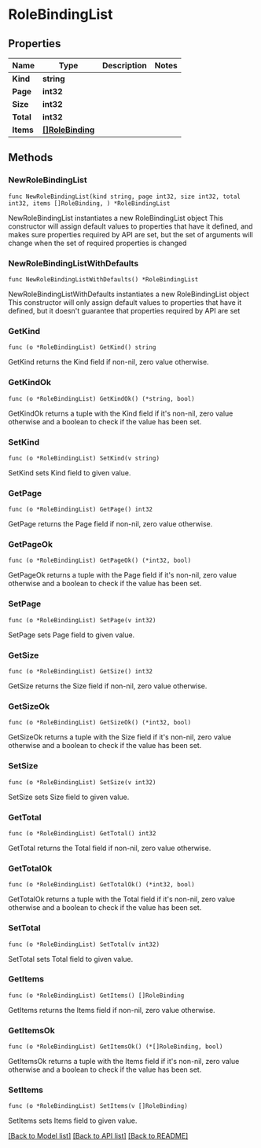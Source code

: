 # RoleBindingList

## Properties

Name | Type | Description | Notes
------------ | ------------- | ------------- | -------------
**Kind** | **string** |  | 
**Page** | **int32** |  | 
**Size** | **int32** |  | 
**Total** | **int32** |  | 
**Items** | [**[]RoleBinding**](RoleBinding.md) |  | 

## Methods

### NewRoleBindingList

`func NewRoleBindingList(kind string, page int32, size int32, total int32, items []RoleBinding, ) *RoleBindingList`

NewRoleBindingList instantiates a new RoleBindingList object
This constructor will assign default values to properties that have it defined,
and makes sure properties required by API are set, but the set of arguments
will change when the set of required properties is changed

### NewRoleBindingListWithDefaults

`func NewRoleBindingListWithDefaults() *RoleBindingList`

NewRoleBindingListWithDefaults instantiates a new RoleBindingList object
This constructor will only assign default values to properties that have it defined,
but it doesn't guarantee that properties required by API are set

### GetKind

`func (o *RoleBindingList) GetKind() string`

GetKind returns the Kind field if non-nil, zero value otherwise.

### GetKindOk

`func (o *RoleBindingList) GetKindOk() (*string, bool)`

GetKindOk returns a tuple with the Kind field if it's non-nil, zero value otherwise
and a boolean to check if the value has been set.

### SetKind

`func (o *RoleBindingList) SetKind(v string)`

SetKind sets Kind field to given value.


### GetPage

`func (o *RoleBindingList) GetPage() int32`

GetPage returns the Page field if non-nil, zero value otherwise.

### GetPageOk

`func (o *RoleBindingList) GetPageOk() (*int32, bool)`

GetPageOk returns a tuple with the Page field if it's non-nil, zero value otherwise
and a boolean to check if the value has been set.

### SetPage

`func (o *RoleBindingList) SetPage(v int32)`

SetPage sets Page field to given value.


### GetSize

`func (o *RoleBindingList) GetSize() int32`

GetSize returns the Size field if non-nil, zero value otherwise.

### GetSizeOk

`func (o *RoleBindingList) GetSizeOk() (*int32, bool)`

GetSizeOk returns a tuple with the Size field if it's non-nil, zero value otherwise
and a boolean to check if the value has been set.

### SetSize

`func (o *RoleBindingList) SetSize(v int32)`

SetSize sets Size field to given value.


### GetTotal

`func (o *RoleBindingList) GetTotal() int32`

GetTotal returns the Total field if non-nil, zero value otherwise.

### GetTotalOk

`func (o *RoleBindingList) GetTotalOk() (*int32, bool)`

GetTotalOk returns a tuple with the Total field if it's non-nil, zero value otherwise
and a boolean to check if the value has been set.

### SetTotal

`func (o *RoleBindingList) SetTotal(v int32)`

SetTotal sets Total field to given value.


### GetItems

`func (o *RoleBindingList) GetItems() []RoleBinding`

GetItems returns the Items field if non-nil, zero value otherwise.

### GetItemsOk

`func (o *RoleBindingList) GetItemsOk() (*[]RoleBinding, bool)`

GetItemsOk returns a tuple with the Items field if it's non-nil, zero value otherwise
and a boolean to check if the value has been set.

### SetItems

`func (o *RoleBindingList) SetItems(v []RoleBinding)`

SetItems sets Items field to given value.



[[Back to Model list]](../README.md#documentation-for-models) [[Back to API list]](../README.md#documentation-for-api-endpoints) [[Back to README]](../README.md)


